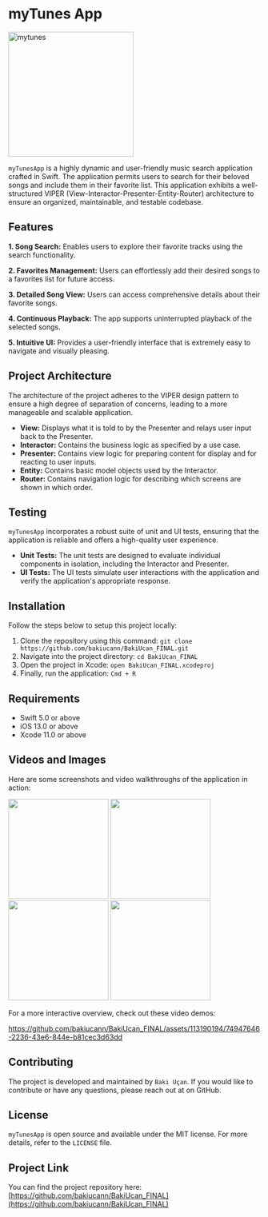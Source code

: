 # myTunes App

<img width="250" alt="mytunes" src="https://github.com/bakiucann/BakiUcan_FINAL/assets/113190194/fcaf3a29-99e3-4401-a645-9d188cff3a9c">

`myTunesApp` is a highly dynamic and user-friendly music search application crafted in Swift. The application permits users to search for their beloved songs and include them in their favorite list. This application exhibits a well-structured VIPER (View-Interactor-Presenter-Entity-Router) architecture to ensure an organized, maintainable, and testable codebase.

## Features


**1. Song Search:** Enables users to explore their favorite tracks using the search functionality.

**2. Favorites Management:** Users can effortlessly add their desired songs to a favorites list for future access.

**3. Detailed Song View:** Users can access comprehensive details about their favorite songs.

**4. Continuous Playback:** The app supports uninterrupted playback of the selected songs.

**5. Intuitive UI:** Provides a user-friendly interface that is extremely easy to navigate and visually pleasing.

## Project Architecture

The architecture of the project adheres to the VIPER design pattern to ensure a high degree of separation of concerns, leading to a more manageable and scalable application.

- **View:** Displays what it is told to by the Presenter and relays user input back to the Presenter.
- **Interactor:** Contains the business logic as specified by a use case.
- **Presenter:** Contains view logic for preparing content for display and for reacting to user inputs.
- **Entity:** Contains basic model objects used by the Interactor.
- **Router:** Contains navigation logic for describing which screens are shown in which order.

## Testing

`myTunesApp` incorporates a robust suite of unit and UI tests, ensuring that the application is reliable and offers a high-quality user experience.

- **Unit Tests:** The unit tests are designed to evaluate individual components in isolation, including the Interactor and Presenter.
- **UI Tests:** The UI tests simulate user interactions with the application and verify the application's appropriate response.

## Installation

Follow the steps below to setup this project locally:

1. Clone the repository using this command: `git clone https://github.com/bakiucann/BakiUcan_FINAL.git`
2. Navigate into the project directory: `cd BakiUcan_FINAL`
3. Open the project in Xcode: `open BakiUcan_FINAL.xcodeproj`
4. Finally, run the application: `Cmd + R`

## Requirements

- Swift 5.0 or above
- iOS 13.0 or above
- Xcode 11.0 or above

## Videos and Images

Here are some screenshots and video walkthroughs of the application in action:

<img src="https://github.com/bakiucann/BakiUcan_FINAL/assets/113190194/ed3a625c-e4d3-4fa4-8faf-e4a156f40ca7" width="200" />
<img src="https://github.com/bakiucann/BakiUcan_FINAL/assets/113190194/98b4c327-199d-42cc-8f21-6ee8429aabc7" width="200" />
<img src="https://github.com/bakiucann/BakiUcan_FINAL/assets/113190194/79f542ec-4f83-4864-815c-f8207da57541" width="200" />
<img src="https://github.com/bakiucann/BakiUcan_FINAL/assets/113190194/6886f209-1b0d-4b8a-9c07-7f5e20d77e78" width="200" />


For a more interactive overview, check out these video demos:


https://github.com/bakiucann/BakiUcan_FINAL/assets/113190194/74947646-2236-43e6-844e-b81cec3d63dd



## Contributing

The project is developed and maintained by `Baki Uçan`. If you would like to contribute or have any questions, please reach out at on GitHub.

## License

`myTunesApp` is open source and available under the MIT license. For more details, refer to the `LICENSE` file.

## Project Link

You can find the project repository here: [https://github.com/bakiucann/BakiUcan_FINAL](https://github.com/bakiucann/BakiUcan_FINAL)
